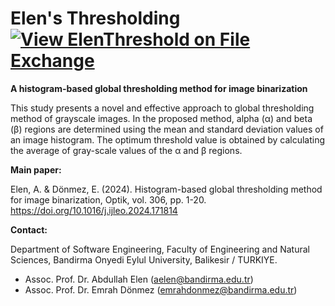 # Elen's Thresholding [![View ElenThreshold on File Exchange](https://www.mathworks.com/matlabcentral/images/matlab-file-exchange.svg)](https://www.mathworks.com/matlabcentral/fileexchange/164151)
**A histogram-based global thresholding method for image binarization**

This study presents a novel and effective approach to global thresholding method of grayscale images. In the proposed method, alpha (α) and beta (β) regions are determined using the mean and standard deviation values of an image histogram. The optimum threshold value is obtained by calculating the average of gray-scale values of the α and β regions.

**Main paper:**

Elen, A. & Dönmez, E. (2024). Histogram-based global thresholding method for image binarization, Optik, vol. 306, pp. 1-20. https://doi.org/10.1016/j.ijleo.2024.171814


**Contact:**

Department of Software Engineering, Faculty of Engineering and Natural Sciences, Bandirma Onyedi Eylul University, Balikesir / TURKIYE.
- Assoc. Prof. Dr. Abdullah Elen (aelen@bandirma.edu.tr)
- Assoc. Prof. Dr. Emrah Dönmez (emrahdonmez@bandirma.edu.tr)
